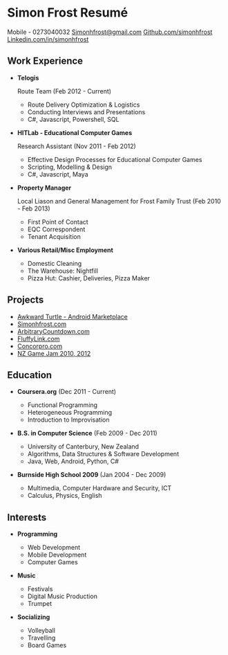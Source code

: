 Simon Frost Resumé
==================

Mobile - 0273040032
<a href="mailto:simonhfrost@gmail.com">Simonhfrost@gmail.com</a>
<a href="https://github.com/SimonHFrost">Github.com/simonhfrost</a>
<a href="http://www.linkedin.com/in/simonhfrost">Linkedin.com/in/simonhfrost</a>

Work Experience
---------------

*   **Telogis** 

    Route Team (Feb 2012 - Current)
    -   Route Delivery Optimization & Logistics 
    -   Conducting Interviews and Presentations
    -   C#, Javascript, Powershell, SQL

*   **HITLab - Educational Computer Games**

    Research Assistant (Nov 2011 - Feb 2012)
    -   Effective Design Processes for Educational Computer Games
    -   Scripting, Modelling & Design 
    -   C#, Javascript, Maya
    
*   **Property Manager**
    
    Local Liason and General Management for Frost Family Trust (Feb 2010 - Feb 2013)
    -   First Point of Contact
    -   EQC Correspondent
    -   Tenant Acquisition

*   **Various Retail/Misc Employment**

    -   Domestic Cleaning
    -   The Warehouse: Nightfill
    -   Pizza Hut: Cashier, Deliveries, Pizza Maker
    
Projects
--------

*   <a href="https://play.google.com/store/apps/details?id=awkwardturtle.frostapplications&hl=en">Awkward Turtle - Android Marketplace</a>
*   <a href="http://www.simonhfrost.com">Simonhfrost.com</a>
*   <a href="http://www.arbitrarycountdown.com">ArbitraryCountdown.com</a>
*   <a href="http://www.fluffylink.com">FluffyLink.com</a>
*   <a href="http://www.concorpro.com">Concorpro.com</a>
*   <a href="http://globalgamejam.org/">NZ Game Jam 2010, 2012</a> 

Education
---------

*   **Coursera.org** (Dec 2011 - Current)
    -   Functional Programming
    -   Heterogeneous Programming
    -   Introduction to Improvisation

*   **B.S. in Computer Science** (Feb 2009 - Dec 2011)
    -   University of Canterbury, New Zealand
    -   Algorithms, Data Structures & Software Development 
    -   Java, Web, Android, Python, C#

*   **Burnside High School 2009** (Jan 2004 - Dec 2009)
    -   Multimedia, Computer Hardware and Security, ICT
    -   Calculus, Physics, English

Interests
---------

*   **Programming**
    -  Web Development
    -  Mobile Development
    -  Computer Games

*   **Music**
    -  Festivals
    -  Digital Music Production
    -  Trumpet

*   **Socializing**
    -  Volleyball
    -  Travelling
    -  Board Games

